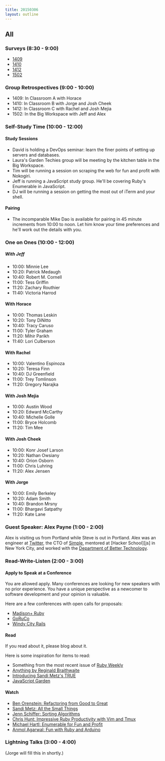 ```yaml
---
title: 20150306
layout: outline
---
```


## All

### Surveys (8:30 - 9:00)

* [1409](https://docs.google.com/a/casimircreative.com/forms/d/1aAwJ34ogTaIxC8NiUr_nhuoFtuLLx5uOWfMbXvblQzc/viewform)
* [1410](https://docs.google.com/a/casimircreative.com/forms/d/1L-wu6LBX2xwxtJShj69WsRvqugUlnRVENSeAGsqrw5g/viewform)
* [1412](https://docs.google.com/a/casimircreative.com/forms/d/1Ey7A1ka3cuZoxZcbyWAx3c7CUyxzdCfCUVFOq0bh00Y/viewform)
* [1502](https://docs.google.com/a/casimircreative.com/forms/d/1xzLnfkL9QlhhrkTGdIADRWMiR9T3hFnIbCYyptbrj4c/viewform)

### Group Retrospectives (9:00 - 10:00)

* 1409: In Classroom A with Horace
* 1410: In Classroom B with Jorge and Josh Cheek
* 1412: In Classroom C with Rachel and Josh Mejia
* 1502: In the Big Workspace with Jeff and Alex

### Self-Study Time (10:00 - 12:00)

#### Study Sessions

* David is holding a DevOps seminar: learn the finer points of setting up servers and databases.
* Laura's Garden Techies group will be meeting by the kitchen table in the Big Workspace.
* Tim will be running a session on scraping the web for fun and profit with Nokogiri.
* Jeff is running a JavaScript study group. He'll be covering Ruby's Enumerable in JavaScript.
* DJ will be running a session on getting the most out of iTerm and your shell.

#### Pairing

* The incomparable Mike Dao is available for pairing in 45 minute increments from 10:00 to noon. Let him know your time preferences and he'll work out the details with you.

### One on Ones (10:00 - 12:00)

##### With Jeff

* 10:00: Minnie Lee
* 10:20: Patrick Medaugh
* 10:40: Robert M. Cornell
* 11:00: Tess Griffin
* 11:20: Zachary Routhier
* 11:40: Victoria Harrod

#### With Horace

* 10:00: Thomas Leskin
* 10:20: Tony DiNitto
* 10:40: Tracy Caruso
* 11:00: Tyler Graham
* 11:20: Mihir Parikh
* 11:40: Lori Culberson

#### With Rachel

* 10:00: Valentino Espinoza
* 10:20: Teresa Finn
* 10:40: DJ Greenfield
* 11:00: Trey Tomlinson
* 11:20: Gregory Narajka

#### With Josh Mejia

* 10:00: Austin Wood
* 10:20: Edward McCarthy
* 10:40: Michelle Golle
* 11:00: Bryce Holcomb
* 11:20: Tim Mee

#### With Josh Cheek

* 10:00: Konr Josef Larson
* 10:20: Nathan Owsiany
* 10:40: Orion Osborn
* 11:00: Chris Luhring
* 11:20: Alex Jensen

#### With Jorge

* 10:00: Emily Berkeley
* 10:20: Adam Smith
* 10:40: Brandon Mrsny
* 11:00: Bhargavi Satpathy
* 11:20: Kate Lane

### Guest Speaker: Alex Payne (1:00 - 2:00)

Alex is visiting us from Portland while Steve is out in Portland. Alex was an engineer at [Twitter][], the CTO of [Simple][], mentored at [Hacker School][js] in New York City, and worked with the [Department of Better Technology][dbt].

[Twitter]: http://twitter.com/
[Simple]: https://www.simple.com/
[dbt]: http://dobt.co/
[hs]: https://www.hackerschool.com/

### Read-Write-Listen (2:00 - 3:00)

#### Apply to Speak at a Conference

You are allowed apply. Many conferences are looking for new speakers with no prior experience. You have a unique perspective as a newcomer to software development and your opinion is valuable.

Here are a few conferences with open calls for proposals:

* [Madison+ Ruby][mr]
* [GoRuCo][go]
* [Windy City Rails][wcr]

[go]: http://goruco.com/
[mr]: http://madisonpl.us/ruby/
[wcr]: http://www.windycityrails.org/

#### Read

If you read about it, please blog about it.

Here is some inspiration for items to read:

* Something from the most recent issue of [Ruby Weekly](http://rubyweekly.com/issues/233)
* [Anything by Reginald Braithwaite](http://raganwald.com/#words)
* [Introducing Sandi Metz's TRUE](http://designisrefactoring.com/2015/02/08/introducing-sandi-metz-true/)
* [JavaScript Garden](https://bonsaiden.github.io/JavaScript-Garden/)

#### Watch

* [Ben Orenstein:  Refactoring from Good to Great](https://www.youtube.com/watch?v=DC-pQPq0acs)
* [Sandi Metz:  All the Small Things](http://www.confreaks.com/videos/3358-railsconf-all-the-little-things)
* [Jenn Schiffer:  Sorting Algorithms](https://www.youtube.com/watch?v=uRyqlhjXYQI)
* [Chris Hunt: Impressive Ruby Productivity with Vim and Tmux](http://confreaks.tv/videos/larubyconf2013-impressive-ruby-productivity-with-vim-and-tmux)
* [Michael Hartl: Enumerable for Fun and Profit](http://confreaks.tv/videos/rubyconf2014-enumerable-for-fun-profit)
* [Anmol Agarwal: Fun with Ruby and Arduino](http://confreaks.tv/videos/gardencityrb2015-fun-with-ruby-and-arduino)

### Lightning Talks (3:00 - 4:00)

(Jorge will fill this in shortly.)
